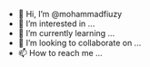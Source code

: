- 👋 Hi, I’m @mohammadfiuzy
- 👀 I’m interested in ...
- 🌱 I’m currently learning ...
- 💞️ I’m looking to collaborate on ...
- 📫 How to reach me ...

<!---
mohammadfiuzy/mohammadfiuzy is a ✨ special ✨ repository because its `README.md` (this file) appears on your GitHub profile.
You can click the Preview link to take a look at your changes.
--->
